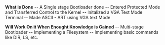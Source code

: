 **What is Done**
-- A Single stage Bootloader done
-- Entered Protected Mode and Transferred Control to the Kernel
-- Initalized a VGA Text Mode Terminal
-- Made ASCII - ART using VGA text Mode

**Will Work On it When Enought Knowledge is Gained**
-- Multi-stage Bootloader
-- Implementing a Filesystem
-- Implementing basic commands like DIR, LS, etc.